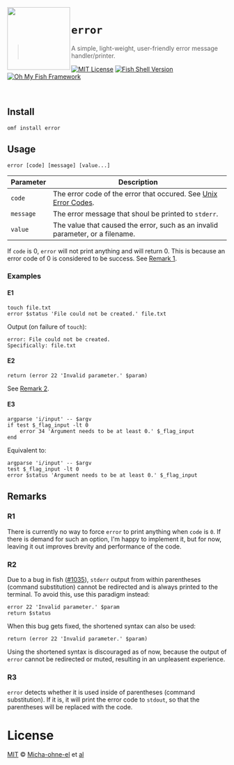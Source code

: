 <img src="https://cdn.rawgit.com/oh-my-fish/oh-my-fish/e4f1c2e0219a17e2c748b824004c8d0b38055c16/docs/logo.svg" align="left" width="144px" height="144px"/>

# `error`
> A simple, light-weight, user-friendly error message handler/printer.

[![MIT License](https://img.shields.io/badge/license-MIT-007EC7.svg?style=flat-square)](LICENSE)
[![Fish Shell Version](https://img.shields.io/badge/fish-v3.0.0-007EC7.svg?style=flat-square)][fish]
[![Oh My Fish Framework](https://img.shields.io/badge/Oh%20My%20Fish-Framework-007EC7.svg?style=flat-square)][omf]

<br/>

## Install
```fish
omf install error
```

## Usage
```fish
error [code] [message] [value...]
```
| Parameter       | Description                                               |
| --------------- | --------------------------------------------------------- |
| `code`          | The error code of the error that occured. See [Unix Error Codes](https://mazack.org/unix/errno.php).
| `message`       | The error message that shoul be printed to `stderr`.
| `value`         | The value that caused the error, such as an invalid parameter, or a filename.

If `code` is 0, `error` will not print anything and will return 0.
This is because an error code of 0 is considered to be success.
See [Remark 1](#r1).

### Examples
#### E1
```fish
touch file.txt
error $status 'File could not be created.' file.txt
```
Output (on failure of `touch`):
```
error: File could not be created.
Specifically: file.txt
```
#### E2
```fish
return (error 22 'Invalid parameter.' $param)
```
See [Remark 2](#r2).
#### E3
```fish
argparse 'i/input' -- $argv
if test $_flag_input -lt 0
    error 34 'Argument needs to be at least 0.' $_flag_input
end
```
Equivalent to:
```fish
argparse 'i/input' -- $argv
test $_flag_input -lt 0
error $status 'Argument needs to be at least 0.' $_flag_input
```

## Remarks
### R1
There is currently no way to force `error` to print anything when `code` is `0`.
If there is demand for such an option, I'm happy to implement it, but for now,
leaving it out improves brevity and performance of the code.

### R2
Due to a bug in fish ([#1035][fish-bug]), `stderr` output from within
parentheses (command substitution) cannot be redirected and is always printed
to the terminal. To avoid this, use this paradigm instead:
```fish
error 22 'Invalid parameter.' $param
return $status
```
When this bug gets fixed, the shortened syntax can also be used:
```fish
return (error 22 'Invalid parameter.' $param)
```
Using the shortened syntax is discouraged as of now, because the output of
`error` cannot be redirected or muted, resulting in an unpleasent experience.

### R3
`error` detects whether it is used inside of parentheses (command substitution).
If it is, it will print the error code to `stdout`,
so that the parentheses will be replaced with the code.

# License
[MIT][mit] © [Micha-ohne-el][author] et [al][contributors]


[mit]:            https://opensource.org/licenses/MIT
[author]:         https://github.com/Micha-ohne-el
[contributors]:   https://github.com/Micha-ohne-el/error/graphs/contributors
[fish]:           https://fishshell.com
[omf]:            https://github.com/oh-my-fish/oh-my-fish#readme
[fish-bug]:       https://github.com/fish-shell/fish-shell/issues/1035
